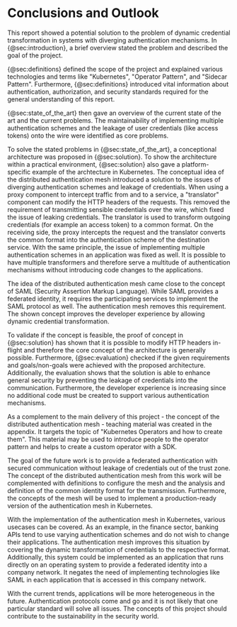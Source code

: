 # Conclusions and Outlook

This report showed a potential solution to the problem of dynamic credential transformation in systems with diverging authentication mechanisms. In {@sec:introduction}, a brief overview stated the problem and described the goal of the project.

{@sec:definitions} defined the scope of the project and explained various technologies and terms like "Kubernetes", "Operator Pattern", and "Sidecar Pattern". Furthermore, {@sec:definitions} introduced vital information about authentication, authorization, and security standards required for the general understanding of this report.

{@sec:state_of_the_art} then gave an overview of the current state of the art and the current problems. The maintainability of implementing multiple authentication schemes and the leakage of user credentials (like access tokens) onto the wire were identified as core problems.

To solve the stated problems in {@sec:state_of_the_art}, a conceptional architecture was proposed in {@sec:solution}. To show the architecture within a practical environment, {@sec:solution} also gave a platform-specific example of the archtecture in Kubernetes. The conceptual idea of the distributed authentication mesh introduced a solution to the issues of diverging authentication schemes and leakage of credentials. When using a proxy component to intercept traffic from and to a service, a "translator" component can modify the HTTP headers of the requests. This removed the requirement of transmitting sensible credentials over the wire, which fixed the issue of leaking credentials. The translator is used to transform outgoing credentials (for example an access token) to a common format. On the receiving side, the proxy intercepts the request and the translator converts the common format into the authentication scheme of the destination service. With the same principle, the issue of implementing multiple authentication schemes in an application was fixed as well. It is possible to have multiple transformers and therefore serve a multitude of authentication mechanisms without introducing code changes to the applications.

The idea of the distributed authentication mesh came close to the concept of SAML (Security Assertion Markup Language). While SAML provides a federated identity, it requires the participating services to implement the SAML protocol as well. The authentication mesh removes this requirement. The shown concept improves the developer experience by allowing dynamic credential transformation.

To validate if the concept is feasible, the proof of concept in {@sec:solution} has shown that it is possible to modify HTTP headers in-flight and therefore the core concept of the architecture is generally possible. Furthermore, {@sec:evaluation} checked if the given requirements and goals/non-goals were achieved with the proposed architecture. Additionally, the evaluation shows that the solution is able to enhance general security by preventing the leakage of credentials into the communication. Furthermore, the developer experience is increasing since no additional code must be created to support various authentication mechanisms.

As a complement to the main delivery of this project - the concept of the distributed authentication mesh - teaching material was created in the appendix. It targets the topic of "Kubernetes Operators and how to create them". This material may be used to introduce people to the operator pattern and helps to create a custom operator with a SDK.

The goal of the future work is to provide a federated authentication with secured communication without leakage of credentials out of the trust zone. The concept of the distributed authentication mesh from this work will be complemented with definitions to configure the mesh and the analysis and definition of the common identity format for the transmission. Furthermore, the concepts of the mesh will be used to implement a production-ready version of the authentication mesh in Kubernetes.

With the implementation of the authentication mesh in Kubernetes, various usecases can be covered. As an example, in the finance sector, banking APIs tend to use varying authentication schemes and do not wish to change their applications. The authentication mesh improves this situation by covering the dynamic transformation of credentials to the respective format. Additionally, this system could be implemented as an application that runs directly on an operating system to provide a federated identity into a company network. It negates the need of implementing technologies like SAML in each application that is accessed in this company network.

With the current trends, applications will be more heterogeneous in the future. Authentication protocols come and go and it is not likely that one particular standard will solve all issues. The concepts of this project should contribute to the sustainability in the security world.
